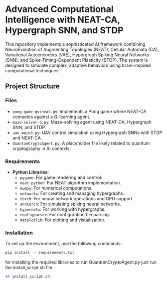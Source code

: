 # Advanced Computational Intelligence with NEAT-CA, Hypergraph SNN, and STDP

This repository implements a sophisticated AI framework combining NeuroEvolution of Augmenting Topologies (NEAT), Cellular Automata (CA), Variational Autoencoders (VAE), Hypergraph Spiking Neural Networks (SNN), and Spike-Timing-Dependent Plasticity (STDP). The system is designed to simulate complex, adaptive behaviors using brain-inspired computational techniques.

## Project Structure

### Files

- `pong-game-qvsneat.py`: Implements a Pong game where NEAT-CA competes against a Q-learning agent.
- `maze-solver-3.py`: Maze-solving agent using NEAT-CA, Hypergraph SNN, and STDP.
- `uav_main3.py`: UAV control simulation using Hypergraph SNNs with STDP and NEAT-CA.
- `QuantumCryptoAgent.py`: A placeholder file likely related to quantum cryptography in AI contexts.

### Requirements

- **Python Libraries**:
  - `pygame`: For game rendering and control.
  - `neat-python`: For NEAT algorithm implementation.
  - `numpy`: For numerical computations.
  - `networkx`: For creating and managing hypergraphs.
  - `torch`: For neural network operations and GPU support.
  - `snntorch`: For simulating spiking neural networks.
  - `hypernetx`: For working with hypergraphs.
  - `configparser`: For configuration file parsing.
  - `matplotlib`: For plotting and visualization.

### Installation

To set up the environment, use the following commands:

```bash
pip install -r requirements.txt
```
for installing the required libraries to run QuantumCryptoAgent.py just run the install_script.sh file

```bash
sh install_script.sh
```
